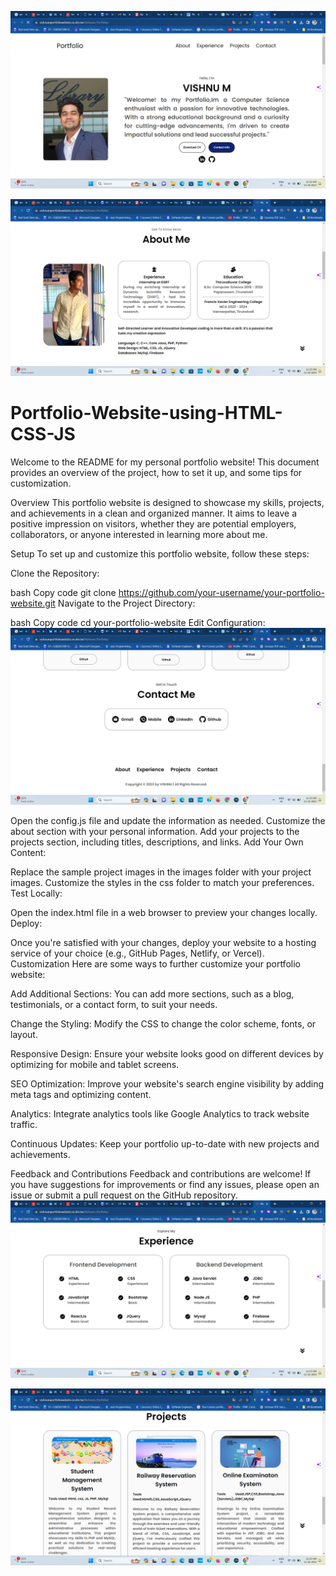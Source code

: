 ![profile](https://github.com/Vishnu2032002/Portfolio-Website-using-HTML-CSS-JS/blob/master/Screenshot%20(456).png)

![profile](https://github.com/Vishnu2032002/Portfolio-Website-using-HTML-CSS-JS/blob/master/Screenshot%20(457).png)
# Portfolio-Website-using-HTML-CSS-JS
Welcome to the README for my personal portfolio website! This document provides an overview of the project, how to set it up, and some tips for customization.

Overview
This portfolio website is designed to showcase my skills, projects, and achievements in a clean and organized manner. It aims to leave a positive impression on visitors, whether they are potential employers, collaborators, or anyone interested in learning more about me.

Setup
To set up and customize this portfolio website, follow these steps:

Clone the Repository:

bash
Copy code
git clone https://github.com/your-username/your-portfolio-website.git
Navigate to the Project Directory:

bash
Copy code
cd your-portfolio-website
Edit Configuration:
![profile](https://github.com/Vishnu2032002/Portfolio-Website-using-HTML-CSS-JS/blob/master/Screenshot%20(460).png)

Open the config.js file and update the information as needed.
Customize the about section with your personal information.
Add your projects to the projects section, including titles, descriptions, and links.
Add Your Own Content:

Replace the sample project images in the images folder with your project images.
Customize the styles in the css folder to match your preferences.
Test Locally:

Open the index.html file in a web browser to preview your changes locally.
Deploy:

Once you're satisfied with your changes, deploy your website to a hosting service of your choice (e.g., GitHub Pages, Netlify, or Vercel).
Customization
Here are some ways to further customize your portfolio website:

Add Additional Sections: You can add more sections, such as a blog, testimonials, or a contact form, to suit your needs.

Change the Styling: Modify the CSS to change the color scheme, fonts, or layout.

Responsive Design: Ensure your website looks good on different devices by optimizing for mobile and tablet screens.

SEO Optimization: Improve your website's search engine visibility by adding meta tags and optimizing content.

Analytics: Integrate analytics tools like Google Analytics to track website traffic.

Continuous Updates: Keep your portfolio up-to-date with new projects and achievements.

Feedback and Contributions
Feedback and contributions are welcome! If you have suggestions for improvements or find any issues, please open an issue or submit a pull request on the GitHub repository.
![profile](https://github.com/Vishnu2032002/Portfolio-Website-using-HTML-CSS-JS/blob/master/Screenshot%20(458).png)

![profile](https://github.com/Vishnu2032002/Portfolio-Website-using-HTML-CSS-JS/blob/master/Screenshot%20(459).png)
